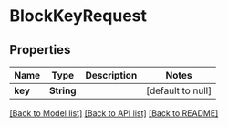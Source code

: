 # BlockKeyRequest
## Properties

| Name | Type | Description | Notes |
|------------ | ------------- | ------------- | -------------|
| **key** | **String** |  | [default to null] |

[[Back to Model list]](../README.md#documentation-for-models) [[Back to API list]](../README.md#documentation-for-api-endpoints) [[Back to README]](../README.md)


